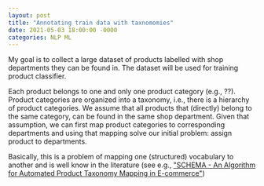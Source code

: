 ```yaml
---
layout: post
title: "Annotating train data with taxnomomies"
date: 2021-05-03 18:00:00 -0000
categories: NLP ML
---
```


My goal is to collect a large dataset of products labelled with shop departments they can be found in. The dataset will be used for training product classifier. 

Each product belongs to one and only one product category (e.g., ??). Product categories are organized into a taxonomy, i.e., there is a hierarchy of product categories. We assume that all products that (directly) belong to the same category, can be found in the same shop department. Given that assumption, we can first map product categories to corresponding departments and using that mapping solve our initial problem: assign product to departments.

Basically, this is a problem of mapping one (structured) vocabulary to another and is well know in the literature (see e.g., ["SCHEMA - An Algorithm for Automated
Product Taxonomy Mapping in E-commerce"][1])

[1]: https://link.springer.com/content/pdf/10.1007/978-3-642-30284-8_27.pdf

